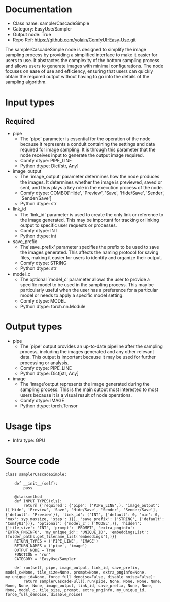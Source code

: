 # Documentation
- Class name: samplerCascadeSimple
- Category: EasyUse/Sampler
- Output node: True
- Repo Ref: https://github.com/yolain/ComfyUI-Easy-Use.git

The samplerCascadeSimple node is designed to simplify the image sampling process by providing a simplified interface to make it easier for users to use. It abstractes the complexity of the bottom sampling process and allows users to generate images with minimal configurations. The node focuses on ease of use and efficiency, ensuring that users can quickly obtain the required output without having to go into the details of the sampling algorithm.

# Input types
## Required
- pipe
    - The `pipe' parameter is essential for the operation of the node because it represents a conduit containing the settings and data required for image sampling. It is through this parameter that the node receives input to generate the output image required.
    - Comfy dtype: PIPE_LINE
    - Python dtype: Dict[str, Any]
- image_output
    - The `image_output' parameter determines how the node produces the images. It determines whether the image is previewed, saved or sent, and thus plays a key role in the execution process of the node.
    - Comfy dtype: COMBO['Hide', 'Preview', 'Save', 'Hide/Save', 'Sender', 'Sender/Save']
    - Python dtype: str
- link_id
    - The `link_id' parameter is used to create the only link or reference to the image generated. This may be important for tracking or linking output to specific user requests or processes.
    - Comfy dtype: INT
    - Python dtype: int
- save_prefix
    - The'save_prefix' parameter specifies the prefix to be used to save the images generated. This affects the naming protocol for saving files, making it easier for users to identify and organize their output.
    - Comfy dtype: STRING
    - Python dtype: str
- model_c
    - The optional `model_c' parameter allows the user to provide a specific model to be used in the sampling process. This may be particularly useful when the user has a preference for a particular model or needs to apply a specific model setting.
    - Comfy dtype: MODEL
    - Python dtype: torch.nn.Module

# Output types
- pipe
    - The `pipe' output provides an up-to-date pipeline after the sampling process, including the images generated and any other relevant data. This output is important because it may be used for further processing or analysis.
    - Comfy dtype: PIPE_LINE
    - Python dtype: Dict[str, Any]
- image
    - The 'image'output represents the image generated during the sampling process. This is the main output most interested to most users because it is a visual result of node operations.
    - Comfy dtype: IMAGE
    - Python dtype: torch.Tensor

# Usage tips
- Infra type: GPU

# Source code
```
class samplerCascadeSimple:

    def __init__(self):
        pass

    @classmethod
    def INPUT_TYPES(cls):
        return {'required': {'pipe': ('PIPE_LINE',), 'image_output': (['Hide', 'Preview', 'Save', 'Hide/Save', 'Sender', 'Sender/Save'], {'default': 'Preview'}), 'link_id': ('INT', {'default': 0, 'min': 0, 'max': sys.maxsize, 'step': 1}), 'save_prefix': ('STRING', {'default': 'ComfyUI'})}, 'optional': {'model_c': ('MODEL',)}, 'hidden': {'tile_size': 'INT', 'prompt': 'PROMPT', 'extra_pnginfo': 'EXTRA_PNGINFO', 'my_unique_id': 'UNIQUE_ID', 'embeddingsList': (folder_paths.get_filename_list('embeddings'),)}}
    RETURN_TYPES = ('PIPE_LINE', 'IMAGE')
    RETURN_NAMES = ('pipe', 'image')
    OUTPUT_NODE = True
    FUNCTION = 'run'
    CATEGORY = 'EasyUse/Sampler'

    def run(self, pipe, image_output, link_id, save_prefix, model_c=None, tile_size=None, prompt=None, extra_pnginfo=None, my_unique_id=None, force_full_denoise=False, disable_noise=False):
        return samplerCascadeFull().run(pipe, None, None, None, None, None, None, None, image_output, link_id, save_prefix, None, None, None, model_c, tile_size, prompt, extra_pnginfo, my_unique_id, force_full_denoise, disable_noise)
```
